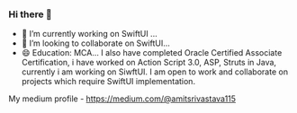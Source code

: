 ### Hi there 👋




- 🔭 I’m currently working on SwiftUI ...
- 👯 I’m looking to collaborate on SwiftUI...
- 😄 Education: MCA...
I also have completed Oracle Certified Associate Certification, i have worked on Action Script 3.0, ASP, Struts in Java, currently i am working on SiwftUI. 
I am open to work and collaborate on projects which require SwiftUI implementation. 

My medium profile - https://medium.com/@amitsrivastava115


